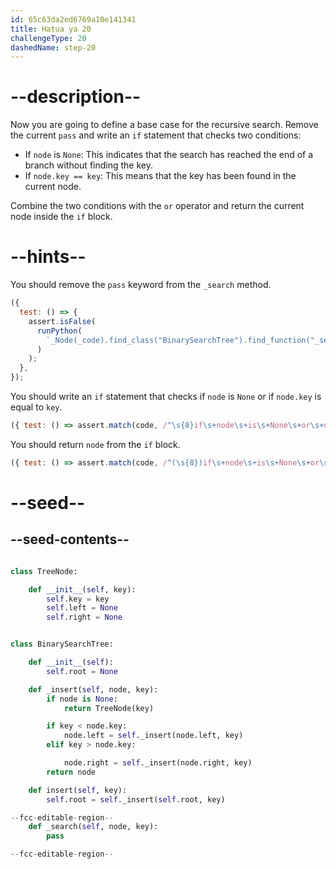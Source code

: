 ```yaml
---
id: 65c63da2ed6769a10e141341
title: Hatua ya 20
challengeType: 20
dashedName: step-20
---
```


# --description--

Now you are going to define a base case for the recursive search. Remove the current `pass` and write an `if` statement that checks two conditions:

- If `node` is `None`: This indicates that the search has reached the end of a branch without finding the key.
- If `node.key == key`: This means that the key has been found in the current node.

Combine the two conditions with the `or` operator and return the current node inside the `if` block.

# --hints--

You should remove the `pass` keyword from the `_search` method.

```js
({
  test: () => {
    assert.isFalse(
      runPython(
        `_Node(_code).find_class("BinarySearchTree").find_function("_search").has_pass()`
      )
    );
  },
});

```

You should write an `if` statement that checks if `node` is `None` or if `node.key` is equal to `key`.

```js
({ test: () => assert.match(code, /^\s{8}if\s+node\s+is\s+None\s+or\s+node\.key\s*==\s*key\s*:/m) })
```

You should return `node` from the `if` block.

```js
({ test: () => assert.match(code, /^(\s{8})if\s+node\s+is\s+None\s+or\s+node\.key\s*==\s*key\s*:\s*^\1\s{4}return\s+node/m) })
```

# --seed--

## --seed-contents--

```py

class TreeNode:

    def __init__(self, key):
        self.key = key
        self.left = None
        self.right = None


class BinarySearchTree:

    def __init__(self):
        self.root = None

    def _insert(self, node, key):
        if node is None:
            return TreeNode(key)

        if key < node.key:
            node.left = self._insert(node.left, key)
        elif key > node.key:

            node.right = self._insert(node.right, key)
        return node

    def insert(self, key):
        self.root = self._insert(self.root, key)

--fcc-editable-region--
    def _search(self, node, key):
        pass

--fcc-editable-region--
```
